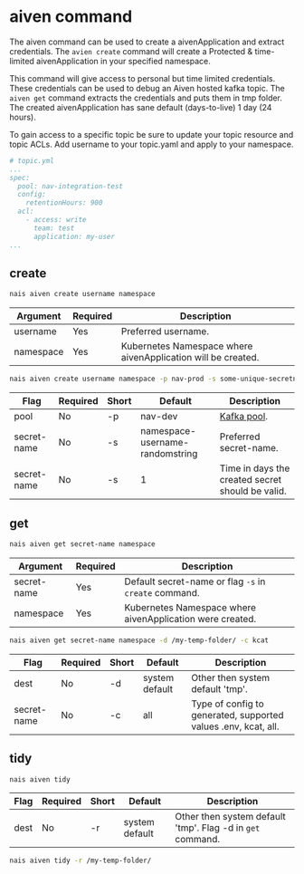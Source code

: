 # aiven command

The aiven command can be used to create a aivenApplication and extract credentials. The `avien create` command will
create a Protected & time-limited aivenApplication in your specified namespace.

This command will give access to personal but time limited credentials. These credentials can be used to debug an Aiven
hosted kafka topic. The `aiven get` command extracts the credentials and puts them in tmp folder. The created
aivenApplication has sane default (days-to-live) 1 day (24 hours).

To gain access to a specific topic be sure to update your topic resource and topic ACLs. Add username to your topic.yaml
and apply to your namespace.

```yaml
# topic.yml
...
spec:
  pool: nav-integration-test
  config:
    retentionHours: 900
  acl:
    - access: write
      team: test
      application: my-user
...
```

## create

```bash
nais aiven create username namespace
```

| Argument    | Required  | Description                                                 |          
|-------------|-----------|-------------------------------------------------------------|
| username    | Yes       | Preferred username.                                         |
| namespace   | Yes       | Kubernetes Namespace where aivenApplication will be created.|

```bash
nais aiven create username namespace -p nav-prod -s some-unique-secretname -e 10
```

| Flag          | Required    | Short   |Default                                |Description                                        |      
|------------------|----------|---------|---------------------------------------|---------------------------------------------------|
| pool             | No       | -p      |  nav-dev                              | [Kafka pool](../../persistence/kafka/index.md).   |
| secret-name      | No       | -s      |  namespace-username-randomstring      | Preferred secret-name.                            |
| secret-name      | No       | -s      |  1                                    | Time in days the created secret should be valid.  |

## get

```bash
nais aiven get secret-name namespace
```

| Argument          | Required  | Description                                                                    |          
|-------------------|-----------|--------------------------------------------------------------------------------|
| secret-name       | Yes       | Default secret-name or flag `-s` in `create` command.                          |
| namespace         | Yes       | Kubernetes Namespace where aivenApplication were created.                      |

```bash
nais aiven get secret-name namespace -d /my-temp-folder/ -c kcat
```

| Flag          | Required    | Short   |Default               |Description                                                        |      
|------------------|----------|---------|----------------------|-------------------------------------------------------------------|
| dest             | No       | -d      |  system default      | Other then system default 'tmp'.                                  |
| secret-name      | No       | -c      |  all                 | Type of config to generated, supported values .env, kcat, all.    |

## tidy

```bash
nais aiven tidy
```

| Flag          | Required    | Short   |Default          |Description                                                        |      
|------------------|----------|---------|-----------------|-------------------------------------------------------------------|
| dest             | No       | -r      |  system default | Other then system default 'tmp'. Flag -d in `get` command.        |

```bash
nais aiven tidy -r /my-temp-folder/
```